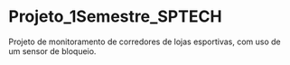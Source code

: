 # Projeto_1Semestre_SPTECH
Projeto de monitoramento de corredores de lojas esportivas, com uso de um sensor de bloqueio.
